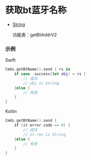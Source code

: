 # 获取bt蓝牙名称
* [String](../model/String.md)

  功能表：getBtAddrV2



### 示例

Swift
```swift
Cmds.getBtName().send { rs in
    if case .success(let obj) = rs {
        // 成功
        // obj is String
    }else {
        // 失败
    }
}
```

Kotlin
```kotlin
Cmds.getBtName().send {
    if (it.error.code == 0) {
        // 成功
        // it.res is String
    }else {
        // 失败
    }
}
```
